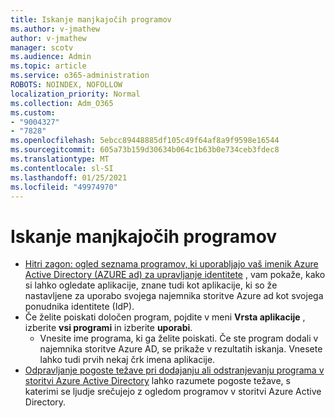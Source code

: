 ```yaml
---
title: Iskanje manjkajočih programov
ms.author: v-jmathew
author: v-jmathew
manager: scotv
ms.audience: Admin
ms.topic: article
ms.service: o365-administration
ROBOTS: NOINDEX, NOFOLLOW
localization_priority: Normal
ms.collection: Adm_O365
ms.custom:
- "9004327"
- "7828"
ms.openlocfilehash: 5ebcc89448885df105c49f64af8a9f9598e16544
ms.sourcegitcommit: 605a73b159d30634b064c1b63b0e734ceb3fdec8
ms.translationtype: MT
ms.contentlocale: sl-SI
ms.lasthandoff: 01/25/2021
ms.locfileid: "49974970"
---
```

# <a name="find-missing-applications"></a>Iskanje manjkajočih programov

- [Hitri zagon: ogled seznama programov, ki uporabljajo vaš imenik Azure Active Directory (AZURE ad) za upravljanje identitete](https://docs.microsoft.com/azure/active-directory/manage-apps/view-applications-portal) , vam pokaže, kako si lahko ogledate aplikacije, znane tudi kot aplikacije, ki so že nastavljene za uporabo svojega najemnika storitve Azure ad kot svojega ponudnika identitete (IdP).
- Če želite poiskati določen program, pojdite v meni **Vrsta aplikacije** , izberite **vsi programi** in izberite **uporabi**.
  - Vnesite ime programa, ki ga želite poiskati. Če ste program dodali v najemnika storitve Azure AD, se prikaže v rezultatih iskanja. Vnesete lahko tudi prvih nekaj črk imena aplikacije.
- [Odpravljanje pogoste težave pri dodajanju ali odstranjevanju programa v storitvi Azure Active Directory](https://docs.microsoft.com/azure/active-directory/manage-apps/troubleshoot-adding-apps) lahko razumete pogoste težave, s katerimi se ljudje srečujejo z ogledom programov v storitvi Azure Active Directory.
